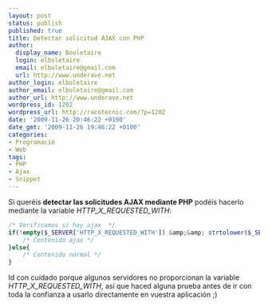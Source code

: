 ```yaml
---
layout: post
status: publish
published: true
title: Detectar solicitud AJAX con PHP
author:
  display_name: Booletaire
  login: elboletaire
  email: elboletaire@gmail.com
  url: http://www.underave.net
author_login: elboletaire
author_email: elboletaire@gmail.com
author_url: http://www.underave.net
wordpress_id: 1202
wordpress_url: http://racotecnic.com/?p=1202
date: '2009-11-26 20:46:22 +0100'
date_gmt: '2009-11-26 19:46:22 +0100'
categories:
- Programació
- Web
tags:
- PHP
- Ajax
- Snippet
---
```


Si queréis **detectar las solicitudes AJAX mediante PHP** podéis hacerlo mediante la variable <em>HTTP_X_REQUESTED_WITH</em>:

~~~php
/* Verificamos si hay ajax  */
if(!empty($_SERVER['HTTP_X_REQUESTED_WITH']) &amp;&amp; strtolower($_SERVER['HTTP_X_REQUESTED_WITH']) == 'xmlhttprequest') {
	/* Contenido ajax */
}else{
	/* Contenido normal */
}
~~~

Id con cuidado porque algunos servidores no proporcionan la variable <em>HTTP_X_REQUESTED_WITH</em>, así que haced alguna prueba antes de ir con toda la confianza a usarlo directamente en vuestra aplicación ;)
